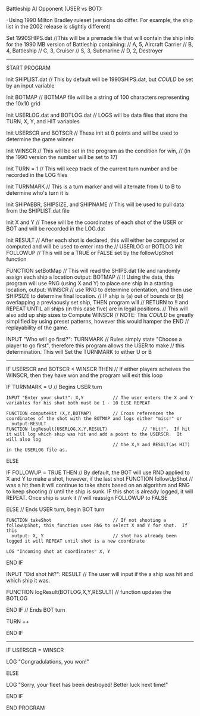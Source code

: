 Battleship AI Opponent (USER vs BOT):

-Using 1990 Milton Bradley ruleset (versions do differ.  For example, the ship list in the 2002 release is slightly different)


Set 1990SHIPS.dat   //This will be a premade file that will contain the ship info for the 1990 MB version of Battleship containing:
                    //              A, 5, Aircraft Carrier
                    //              B, 4, Battleship
                    //              C, 3, Cruiser
                    //              S, 3, Submarine
                    //              D, 2, Destroyer
                    
--------------------------------------------------------------------------------------------------------------------------------------

START PROGRAM

Init SHIPLIST.dat                           // This by default will be 1990SHIPS.dat, but *COULD* be set by an input variable

Init BOTMAP                                 // BOTMAP file will be a string of 100 characters representing the 10x10 grid

Init USERLOG.dat and BOTLOG.dat             // LOGS will be data files that store the TURN, X, Y, and HIT variables 

Init USERSCR and BOTSCR                     // These init at 0 points and will be used to determine the game winner
                                    
Init WINSCR                                 // This will be set in the program as the condition for win,
                                            //    (in the 1990 version the number will be set to 17)
                                    
Init TURN = 1                               // This will keep track of the current turn number and be recorded in the LOG files

Init TURNMARK                               // This is a turn marker and will alternate from U to B to determine who's turn it is

Init SHIPABBR, SHIPSIZE, and SHIPNAME       // This will be used to pull data from the SHIPLIST.dat file 

Init X and Y                                // These will be the coordinates of each shot of the USER or BOT and will be recorded in the LOG.dat

Init RESULT                                 // After each shot is declared, this will either be computed or computed and will be used to enter into the
                                            //    USERLOG or BOTLOG
Init FOLLOWUP                               // This will be a TRUE or FALSE set by the followUpShot function            
                                       

FUNCTION setBotMap                          // This will read the SHIPS.dat file and randomly assign each ship a location
  output: BOTMAP                            //    !! Using the data, this program will use RNG (using X and Y) to place one ship in a starting location,
  output: WINSCR                            //    use RNG to determine orientation, and then use SHIPSIZE to determine final location.
                                            //    IF ship is (a) out of bounds or (b) overlapping a previaously set ship, THEN program will
                                            //    RETURN to !! and REPEAT UNTIL all ships (in this case five) are in legal positions. 
                                            // This will also add up ship sizes to Compute WINSCR
                                            // NOTE: This *COULD* be greatly simplified by using preset patterns, however this would hamper the 
END                                         //    replayability of the game.

INPUT "Who will go first?": TURNMARK        // Rules simply state "Choose a player to go first", therefore this program allows the USER to make
                                            //    this determination.  This will Set the TURNMARK to either U or B
                                            
----------------------------------------------------------------------------------------------------------------------------------------------------------------                                            
                                            
IF USERSCR and BOTSCR < WINSCR THEN        // If either players acheives the WINSCR, then they have won and the program will exit this loop

  
  IF TURNMARK = U     // Begins USER turn
  
    INPUT "Enter your shot!": X,Y           // The user enters the X and Y variables for his shot both must be 1 - 10 ELSE REPEAT
    
    FUNCTION computeHit (X,Y,BOTMAP)        // Cross references the coordinates of the shot with the BOTMAP and logs either "miss!" or 
      output:RESULT
    FUNCTION logResult(USERLOG,X,Y,RESULT)             // "Hit!".  If hit it will log which ship was hit and add a point to the USERSCR.  It will also log 
                                            // the X,Y and RESULT(as HIT) in the USERLOG file as.
  ELSE   
 
  
  IF FOLLOWUP = TRUE THEN                   // By default, the BOT will use RND applied to X and Y to make a shot, however, if the last shot
     FUNCTION followUpShot                  //   was a hit then it will continue to take shots based on an algorithm and RNG to keep shooting
                                            //   until the ship is sunk.  IF this shot is already logged, it will REPEAT.  Once ship is sunk it
                                            //   will reassign FOLLOWUP to FALSE
  
  ELSE          // Ends USER turn, begin BOT turn
  
  
    FUNCTION takeShot                       // If not shooting a followUpShot, this function uses RNG to select X and Y for shot.  If this
      output: X, Y                          // shot has already been logged it will REPEAT until shot is a new coordinate
      
    LOG "Incoming shot at coordinates" X, Y
  END IF                                       
  
  INPUT "Did shot hit?": RESULT             // The user will input if the a ship was hit and which ship it was.
  
    
  FUNCTION logResult(BOTLOG,X,Y,RESULT)    //  function updates the BOTLOG  
  
  END IF         //  Ends BOT turn
  
  TURN ++
  
END IF      
                                            
  
------------------------------------------------------------------------------------------------------------------------------------------------------------

IF USERSCR = WINSCR 

  LOG "Congradulations, you won!"

ELSE

  LOG "Sorry, your fleet has been destroyed!  Better luck next time!"

END IF

END PROGRAM

